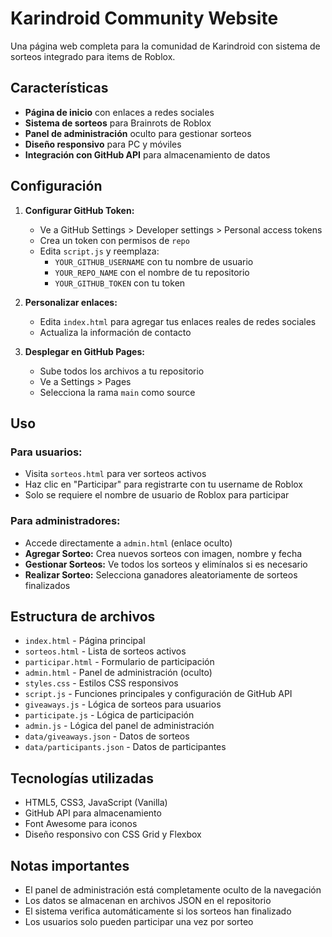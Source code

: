 # Karindroid Community Website

Una página web completa para la comunidad de Karindroid con sistema de sorteos integrado para items de Roblox.

## Características

- **Página de inicio** con enlaces a redes sociales
- **Sistema de sorteos** para Brainrots de Roblox
- **Panel de administración** oculto para gestionar sorteos
- **Diseño responsivo** para PC y móviles
- **Integración con GitHub API** para almacenamiento de datos

## Configuración

1. **Configurar GitHub Token:**
   - Ve a GitHub Settings > Developer settings > Personal access tokens
   - Crea un token con permisos de `repo`
   - Edita `script.js` y reemplaza:
     - `YOUR_GITHUB_USERNAME` con tu nombre de usuario
     - `YOUR_REPO_NAME` con el nombre de tu repositorio
     - `YOUR_GITHUB_TOKEN` con tu token

2. **Personalizar enlaces:**
   - Edita `index.html` para agregar tus enlaces reales de redes sociales
   - Actualiza la información de contacto

3. **Desplegar en GitHub Pages:**
   - Sube todos los archivos a tu repositorio
   - Ve a Settings > Pages
   - Selecciona la rama `main` como source

## Uso

### Para usuarios:
- Visita `sorteos.html` para ver sorteos activos
- Haz clic en "Participar" para registrarte con tu username de Roblox
- Solo se requiere el nombre de usuario de Roblox para participar

### Para administradores:
- Accede directamente a `admin.html` (enlace oculto)
- **Agregar Sorteo:** Crea nuevos sorteos con imagen, nombre y fecha
- **Gestionar Sorteos:** Ve todos los sorteos y elimínalos si es necesario
- **Realizar Sorteo:** Selecciona ganadores aleatoriamente de sorteos finalizados

## Estructura de archivos

- `index.html` - Página principal
- `sorteos.html` - Lista de sorteos activos
- `participar.html` - Formulario de participación
- `admin.html` - Panel de administración (oculto)
- `styles.css` - Estilos CSS responsivos
- `script.js` - Funciones principales y configuración de GitHub API
- `giveaways.js` - Lógica de sorteos para usuarios
- `participate.js` - Lógica de participación
- `admin.js` - Lógica del panel de administración
- `data/giveaways.json` - Datos de sorteos
- `data/participants.json` - Datos de participantes

## Tecnologías utilizadas

- HTML5, CSS3, JavaScript (Vanilla)
- GitHub API para almacenamiento
- Font Awesome para iconos
- Diseño responsivo con CSS Grid y Flexbox

## Notas importantes

- El panel de administración está completamente oculto de la navegación
- Los datos se almacenan en archivos JSON en el repositorio
- El sistema verifica automáticamente si los sorteos han finalizado
- Los usuarios solo pueden participar una vez por sorteo
